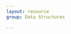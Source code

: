 ```yaml
---
layout: resource
group: Data Structures

---
```

<!-- General resources go here -->

<!-- # Core -->

<!-- # Intermediate -->

<!-- # Advanced -->

<!-- # Jedi -->
